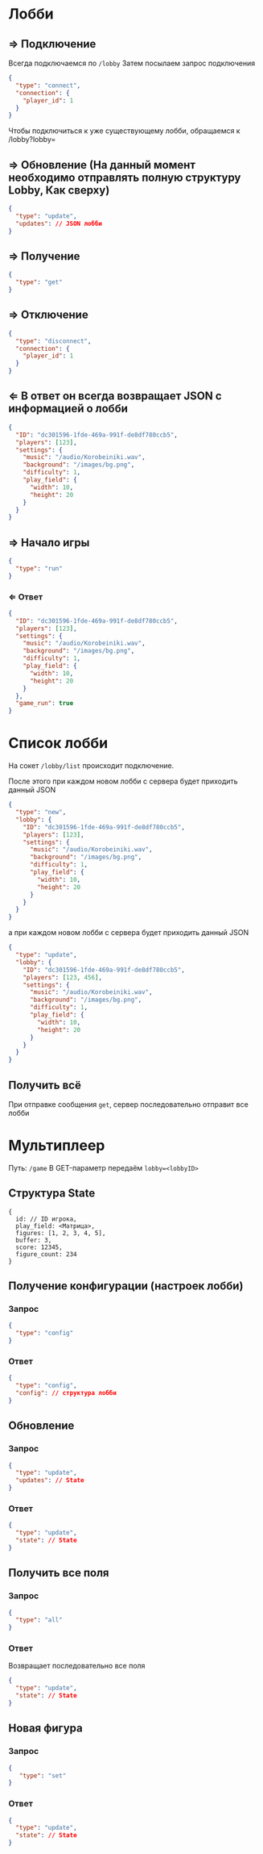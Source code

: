 # Лобби
## ⇒ Подключение
Всегда подключаемся по `/lobby`
Затем посылаем запрос подключения
```json
{
  "type": "connect",
  "connection": {
    "player_id": 1
  }
}
```
Чтобы подключиться к уже существующему лобби, обращаемся к /lobby?lobby=<id>


## ⇒ Обновление (На данный момент необходимо отправлять полную структуру Lobby, Как сверху)
```json
{
  "type": "update",
  "updates": // JSON лобби
}
```

## ⇒ Получение
```json
{
  "type": "get"
}
```

## ⇒ Отключение
```json
{
  "type": "disconnect",
  "connection": {
    "player_id": 1
  }
}
```

## ⇐ В ответ он всегда возвращает JSON с информацией о лобби
```json
{
  "ID": "dc301596-1fde-469a-991f-de8df780ccb5",
  "players": [123],
  "settings": {
    "music": "/audio/Korobeiniki.wav",
    "background": "/images/bg.png",
    "difficulty": 1,
    "play_field": {
      "width": 10,
      "height": 20
    }
  }
}
```


## ⇒ Начало игры
```json
{
  "type": "run"
}
```
### ⇐ Ответ

```json
{
  "ID": "dc301596-1fde-469a-991f-de8df780ccb5",
  "players": [123],
  "settings": {
    "music": "/audio/Korobeiniki.wav",
    "background": "/images/bg.png",
    "difficulty": 1,
    "play_field": {
      "width": 10,
      "height": 20
    }
  },
  "game_run": true
}
```

# Список лобби
На сокет `/lobby/list` происходит подключение.

После этого при каждом новом лобби с сервера будет приходить данный JSON

```json
{
  "type": "new",
  "lobby": {
    "ID": "dc301596-1fde-469a-991f-de8df780ccb5",
    "players": [123],
    "settings": {
      "music": "/audio/Korobeiniki.wav",
      "background": "/images/bg.png",
      "difficulty": 1,
      "play_field": {
        "width": 10,
        "height": 20
      }
    }
  }
}
```
а при каждом новом лобби с сервера будет приходить данный JSON
```json
{
  "type": "update",
  "lobby": {
    "ID": "dc301596-1fde-469a-991f-de8df780ccb5",
    "players": [123, 456],
    "settings": {
      "music": "/audio/Korobeiniki.wav",
      "background": "/images/bg.png",
      "difficulty": 1,
      "play_field": {
        "width": 10,
        "height": 20
      }
    }
  }
}
```

## Получить всё
При отправке сообщения `get`, сервер последовательно отправит все лобби

# Мультиплеер
Путь: `/game`
В GET-параметр передаём `lobby=<lobbyID>`

## Структура State
```golang
{
  id: // ID игрока,
  play_field: <Матрица>,
  figures: [1, 2, 3, 4, 5],
  buffer: 3,
  score: 12345,
  figure_count: 234
}
```

## Получение конфигурации (настроек лобби)
### Запрос
```json
{
  "type": "config"
}
```

### Ответ
```json
{
  "type": "config",
  "config": // структура лобби
}
```
## Обновление
### Запрос
```json
{
  "type": "update",
  "updates": // State
}
```
### Ответ
```json
{
  "type": "update",
  "state": // State
}
```

## Получить все поля
### Запрос
```json
{
  "type": "all"
}
```
### Ответ
Возвращает последовательно все поля
```json
{
  "type": "update",
  "state": // State
}
```

## Новая фигура
### Запрос
```json
{
   "type": "set"
}
```
### Ответ
```json
{
  "type": "update",
  "state": // State
}
```
